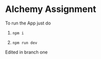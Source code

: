 # Alchemy Assignment

To run the App just do 

1. ``` npm i ```

2. ``` npm run dev ```


Edited in branch one
